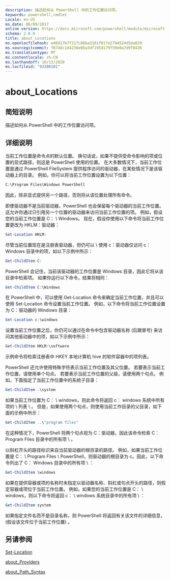 ```yaml
---
description: 描述如何从 PowerShell 中的工作位置访问项。
keywords: powershell,cmdlet
Locale: en-US
ms.date: 06/09/2017
online version: https://docs.microsoft.com/powershell/module/microsoft.powershell.core/about/about_locations?view=powershell-5.1&WT.mc_id=ps-gethelp
schema: 2.0.0
title: about_Locations
ms.openlocfilehash: ed8d17b7f217c86ba3161f017e2794524d5da829
ms.sourcegitcommit: f874dc1d4236e06a3df195d179f59e0a7d9f8436
ms.translationtype: MT
ms.contentlocale: zh-CN
ms.lasthandoff: 10/13/2020
ms.locfileid: "93200101"
---
```

# <a name="about_locations"></a>about_Locations

## <a name="short-description"></a>简短说明

描述如何从 PowerShell 中的工作位置访问项。

## <a name="long-description"></a>详细说明

当前工作位置是命令点的默认位置。
换句话说，如果不提供受命令影响的项或位置的显式路径，则这是 PowerShell 使用的位置。 在大多数情况下，当前工作位置是通过 PowerShell FileSystem 提供程序访问的驱动器，在某些情况下是该驱动器上的目录。
例如，你可以将当前工作位置设置为以下位置：

```powershell
C:\Program Files\Windows PowerShell
```

因此，除非显式提供另一个路径，否则将从该位置处理所有命令。

即使驱动器不是当前驱动器，PowerShell 也会保留每个驱动器的当前工作位置。 这允许你通过只引用另一个位置的驱动器来访问当前工作位置的项。
例如，假设您的当前工作位置是 C： \\ Windows。 现在，假设你使用以下命令将当前工作位置更改为 HKLM：驱动器：

```powershell
Set-Location HKLM:
```

尽管当前位置现在是注册表驱动器，但仍可以 \\ 使用 c：驱动器仅访问 c： Windows 目录中的项，如以下示例中所示：

```powershell
Get-ChildItem C:
```

PowerShell 会记住，当前该驱动器的工作位置是 Windows 目录，因此它将从该目录中检索项。 如果你运行以下命令，结果将相同：

```powershell
Get-ChildItem C:\Windows
```

在 PowerShell 中，可以使用 Get-Location 命令来确定当前工作位置，并且可以使用 Set-Location 命令设置当前工作位置。 例如，以下命令将当前工作位置设置为 C：驱动器的 Windows 目录：

```powershell
Set-Location c:\windows
```

设置当前工作位置之后，你仍可以通过在命令中包含驱动器名称 (后跟冒号) 来访问其他驱动器中的项，如以下示例中所示：

```powershell
Get-ChildItem HKLM:\software
```

示例命令将检索注册表中 HKEY 本地计算机 hive 的软件容器中的项列表。

PowerShell 还允许使用特殊字符表示当前工作位置及其父位置。 若要表示当前工作位置，请使用单个句点。 若要表示当前工作位置的父级，请使用两个句点。 例如，下面指定了当前工作位置中的系统子目录：

```powershell
Get-ChildItem .\system
```

如果当前工作位置为 C： \\ windows，则此命令将返回 c： windows 系统中所有项的 \\ 列表 \\ 。 但是，如果使用两个句点，则使用当前工作目录的父目录，如下面的示例中所示：

```powershell
Get-ChildItem ..\"program files"
```

在这种情况下，PowerShell 将两个句点视为 C：驱动器，因此该命令检索 C： Program Files 目录中的所有项 \\ 。

以斜杠开头的路径标识来自当前驱动器的根目录的路径。 例如，如果当前工作位置是 C： \\ Program Files \\ PowerShell，则驱动器的根目录为 c。因此，以下命令列出了 C： Windows 目录中的所有项 \\ ：

```powershell
Get-ChildItem \windows
```

如果在提供容器或项的名称时未指定以驱动器名称、斜杠或句点开头的路径，则假定容器或项位于当前工作位置。 例如，如果您的当前工作位置是 C： \\ windows，则以下命令将返回 c： \\ windows 系统目录中的所有项 \\ ：

```powershell
Get-ChildItem system
```

如果指定文件名而不是目录名称，则 PowerShell 将返回有关该文件的详细信息， (假设该文件位于当前工作位置) 。

## <a name="see-also"></a>另请参阅

[Set-Location](xref:Microsoft.PowerShell.Management.Set-Location)

[about_Providers](about_Providers.md)

[about_Path_Syntax](about_Path_Syntax.md)
